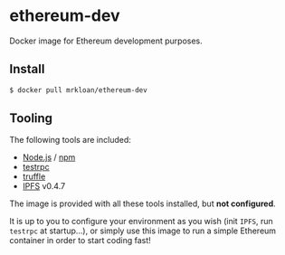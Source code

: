 # ethereum-dev

Docker image for Ethereum development purposes.

## Install

```bash
$ docker pull mrkloan/ethereum-dev
```

## Tooling

The following tools are included:

 - [Node.js](https://nodejs.org/) / [npm](https://www.npmjs.com/)
 - [testrpc](https://github.com/ethereumjs/testrpc)
 - [truffle](https://github.com/trufflesuite/truffle)
 - [IPFS](https://ipfs.io/) v0.4.7

The image is provided with all these tools installed, but **not configured**.

It is up to you to configure your environment as you wish (init `IPFS`, run `testrpc` at startup...), or simply use this
image to run a simple Ethereum container in order to start coding fast!